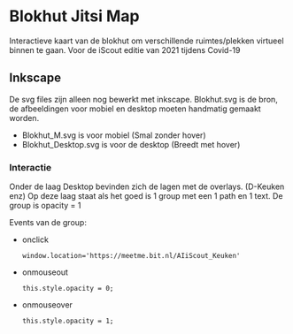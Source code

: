 # Blokhut Jitsi Map
Interactieve kaart van de blokhut om verschillende ruimtes/plekken virtueel binnen te gaan. Voor de iScout editie van 2021 tijdens Covid-19

## Inkscape
De svg files zijn alleen nog bewerkt met inkscape. Blokhut.svg is de bron, de afbeeldingen voor mobiel en desktop moeten handmatig gemaakt worden.
- Blokhut_M.svg is voor mobiel (Smal zonder hover)
- Blokhut_Desktop.svg is voor de desktop (Breedt met hover)

### Interactie
Onder de laag Desktop bevinden zich de lagen met de overlays. (D-Keuken enz) Op deze laag staat als het goed is 1 group met een 1 path en 1 text. De group is opacity = 1

Events van de group:
- onclick
  ```
  window.location='https://meetme.bit.nl/AIiScout_Keuken'
  ```
- onmouseout
  ```
  this.style.opacity = 0;
  ```
- onmouseover
  ```
  this.style.opacity = 1;
  ```
